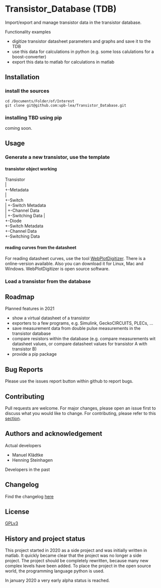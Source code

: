 # Transistor_Database (TDB)
Import/export and manage transistor data in the transistor database.

Functionality examples
 * digitize transistor datasheet parameters and graphs and save it to the TDB
 * use this data for calculations in python (e.g. some loss calulations for a boost-converter)
 * export this data to matlab for calculations in matlab
 


## Installation
### install the sources
```
cd /Documents/Folder/of/Interest   
git clone git@github.com:upb-lea/Transistor_Database.git
```
### installing TBD using pip
coming soon.

## Usage
### Generate a new transistor, use the template
#### transistor object working
Transistor      
 |     
 +-Metadata      
 |     
 +-Switch     
 |  +-Switch Metadata     
 |  +-Channel Data     
 |  +-Switching Data
 |          
 +-Diode     
    +-Switch Metadata     
    +-Channel Data     
    +-Switching Data     
 



#### reading curves from the datasheet
For reading datasheet curves, use the tool [WebPlotDigitizer](https://automeris.io/WebPlotDigitizer/). There is a online-version available. Also you can download it for Linux, Mac and Windows. WebPlotDigitizer is open source software.

### Load a transistor from the database



## Roadmap
Planned features in 2021
* show a virtual datasheet of a transistor
* exporters to a few programs, e.g. Simulink, GeckoCIRCUITS, PLECs, ...
* save measurement data from double pulse measurements in the transistor database
* compare resistors within the database (e.g. compare measurements wit datasheet values, or compare datasheet values for transistor A with transistor B)
* provide a pip package


## Bug Reports
Please use the issues report button within github to report bugs.

## Contributing
Pull requests are welcome. For major changes, please open an issue first to discuss what you would like to change.
For contributing, please refer to this [section](Contributing.md).
     
## Authors and acknowledgement
Actual developers
* Manuel Klädtke
* Henning Steinhagen     
      
Developers in the past


## Changelog
Find the changelog [here](CHANGELOG.md)

## License
[GPLv3](https://choosealicense.com/licenses/gpl-3.0/)

## History and project status
This project started in 2020 as a side project and was initially written in matlab. It quickly became clear that the project was no longer a side project. The project should be completely rewritten, because many new complex levels have been added. To place the project in the open source world, the programming language python is used.      
     
In january 2020 a very early alpha status is reached.
